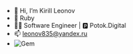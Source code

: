 - 👋 Hi, I’m Kirill Leonov
- 💎 Ruby
- 👨‍💻 Software Engineer | 🅿️ Potok.Digital
- 📫 leonov835@yandex.ru
- ![Gem](https://img.shields.io/gem/dt/profiles%2Fleonovk)
